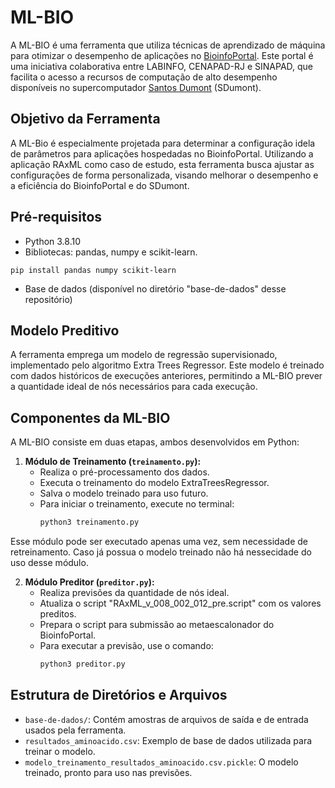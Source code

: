# ML-BIO

A ML-BIO é uma ferramenta que utiliza técnicas de aprendizado de máquina para otimizar o desempenho de aplicações no [BioinfoPortal](https://bioinfo.lncc.br/). Este portal é uma iniciativa colaborativa entre LABINFO, CENAPAD-RJ e SINAPAD, que facilita o acesso a recursos de computação de alto desempenho disponíveis no supercomputador [Santos Dumont](https://sdumont.lncc.br/) (SDumont).

## Objetivo da Ferramenta
A ML-Bio é especialmente projetada para determinar a configuração idela de parâmetros para aplicações hospedadas no BioinfoPortal. Utilizando a aplicação RAxML como caso de estudo, esta ferramenta busca ajustar as configurações de forma personalizada, visando melhorar o desempenho e a eficiência do BioinfoPortal e do SDumont.

## Pré-requisitos

* Python 3.8.10 
* Bibliotecas: pandas, numpy e scikit-learn.
```
pip install pandas numpy scikit-learn
```
* Base de dados (disponível no diretório "base-de-dados" desse repositório)

## Modelo Preditivo
A ferramenta emprega um modelo de regressão supervisionado, implementado pelo algoritmo Extra Trees Regressor. Este modelo é treinado com dados históricos de execuções anteriores, permitindo a ML-BIO prever a quantidade ideal de nós necessários para cada execução.

## Componentes da ML-BIO
A ML-BIO consiste em duas etapas, ambos desenvolvidos em Python:

1. **Módulo de Treinamento (`treinamento.py`):**
   - Realiza o pré-processamento dos dados.
   - Executa o treinamento do modelo ExtraTreesRegressor.
   - Salva o modelo treinado para uso futuro.
   - Para iniciar o treinamento, execute no terminal:
     ```bash
     python3 treinamento.py
     ```
Esse módulo pode ser executado apenas uma vez, sem necessidade de retreinamento. Caso já possua o modelo treinado não há nessecidade do uso desse módulo.

2. **Módulo Preditor (`preditor.py`):**
   - Realiza previsões da quantidade de nós ideal.
   - Atualiza o script "RAxML_v_008_002_012_pre.script" com os valores preditos.
   - Prepara o script para submissão ao metaescalonador do BioinfoPortal.
   - Para executar a previsão, use o comando:
     ```bash
     python3 preditor.py
     ```

## Estrutura de Diretórios e Arquivos
- `base-de-dados/`: Contém amostras de arquivos de saída e de entrada usados pela ferramenta.
- `resultados_aminoacido.csv`: Exemplo de base de dados utilizada para treinar o modelo.
- `modelo_treinamento_resultados_aminoacido.csv.pickle`: O modelo treinado, pronto para uso nas previsões.
